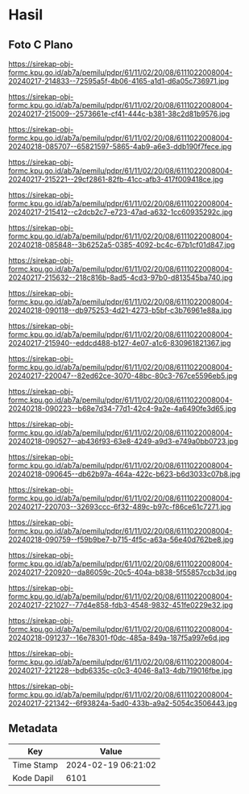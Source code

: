 # Hasil

## Foto C Plano

https://sirekap-obj-formc.kpu.go.id/ab7a/pemilu/pdpr/61/11/02/20/08/6111022008004-20240217-214833--72595a5f-4b06-4165-a1d1-d6a05c736971.jpg

https://sirekap-obj-formc.kpu.go.id/ab7a/pemilu/pdpr/61/11/02/20/08/6111022008004-20240217-215009--2573661e-cf41-444c-b381-38c2d81b9576.jpg

https://sirekap-obj-formc.kpu.go.id/ab7a/pemilu/pdpr/61/11/02/20/08/6111022008004-20240218-085707--65821597-5865-4ab9-a6e3-ddb190f7fece.jpg

https://sirekap-obj-formc.kpu.go.id/ab7a/pemilu/pdpr/61/11/02/20/08/6111022008004-20240217-215221--29cf2861-82fb-41cc-afb3-417f009418ce.jpg

https://sirekap-obj-formc.kpu.go.id/ab7a/pemilu/pdpr/61/11/02/20/08/6111022008004-20240217-215412--c2dcb2c7-e723-47ad-a632-1cc60935292c.jpg

https://sirekap-obj-formc.kpu.go.id/ab7a/pemilu/pdpr/61/11/02/20/08/6111022008004-20240218-085848--3b6252a5-0385-4092-bc4c-67b1cf01d847.jpg

https://sirekap-obj-formc.kpu.go.id/ab7a/pemilu/pdpr/61/11/02/20/08/6111022008004-20240217-215632--218c816b-8ad5-4cd3-97b0-d813545ba740.jpg

https://sirekap-obj-formc.kpu.go.id/ab7a/pemilu/pdpr/61/11/02/20/08/6111022008004-20240218-090118--db975253-4d21-4273-b5bf-c3b76961e88a.jpg

https://sirekap-obj-formc.kpu.go.id/ab7a/pemilu/pdpr/61/11/02/20/08/6111022008004-20240217-215940--eddcd488-b127-4e07-a1c6-830961821367.jpg

https://sirekap-obj-formc.kpu.go.id/ab7a/pemilu/pdpr/61/11/02/20/08/6111022008004-20240217-220047--82ed62ce-3070-48bc-80c3-767ce5596eb5.jpg

https://sirekap-obj-formc.kpu.go.id/ab7a/pemilu/pdpr/61/11/02/20/08/6111022008004-20240218-090223--b68e7d34-77d1-42c4-9a2e-4a6490fe3d65.jpg

https://sirekap-obj-formc.kpu.go.id/ab7a/pemilu/pdpr/61/11/02/20/08/6111022008004-20240218-090527--ab436f93-63e8-4249-a9d3-e749a0bb0723.jpg

https://sirekap-obj-formc.kpu.go.id/ab7a/pemilu/pdpr/61/11/02/20/08/6111022008004-20240218-090645--db62b97a-464a-422c-b623-b6d3033c07b8.jpg

https://sirekap-obj-formc.kpu.go.id/ab7a/pemilu/pdpr/61/11/02/20/08/6111022008004-20240217-220703--32693ccc-6f32-489c-b97c-f86ce61c7271.jpg

https://sirekap-obj-formc.kpu.go.id/ab7a/pemilu/pdpr/61/11/02/20/08/6111022008004-20240218-090759--f59b9be7-b715-4f5c-a63a-56e40d762be8.jpg

https://sirekap-obj-formc.kpu.go.id/ab7a/pemilu/pdpr/61/11/02/20/08/6111022008004-20240217-220920--da86059c-20c5-404a-b838-5f55857ccb3d.jpg

https://sirekap-obj-formc.kpu.go.id/ab7a/pemilu/pdpr/61/11/02/20/08/6111022008004-20240217-221027--77d4e858-fdb3-4548-9832-451fe0229e32.jpg

https://sirekap-obj-formc.kpu.go.id/ab7a/pemilu/pdpr/61/11/02/20/08/6111022008004-20240218-091237--16e78301-f0dc-485a-849a-187f5a997e6d.jpg

https://sirekap-obj-formc.kpu.go.id/ab7a/pemilu/pdpr/61/11/02/20/08/6111022008004-20240217-221228--bdb6335c-c0c3-4046-8a13-4db719016fbe.jpg

https://sirekap-obj-formc.kpu.go.id/ab7a/pemilu/pdpr/61/11/02/20/08/6111022008004-20240217-221342--6f93824a-5ad0-433b-a9a2-5054c3506443.jpg


## Metadata

| Key        | Value               |
| ---------- | ------------------- |
| Time Stamp | 2024-02-19 06:21:02 |
| Kode Dapil | 6101                |



